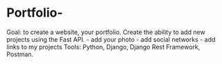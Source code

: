 # Portfolio-
Goal: to create a website, your portfolio. Create the ability to add new projects using the Fast API.
    - add your photo
    - add social networks
    - add links to my projects
Tools: Python, Django, Django Rest Framework, Postman.
